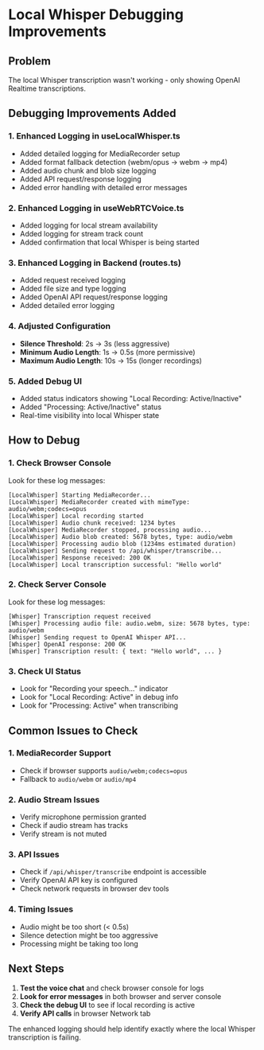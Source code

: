 # Local Whisper Debugging Improvements

## Problem
The local Whisper transcription wasn't working - only showing OpenAI Realtime transcriptions.

## Debugging Improvements Added

### 1. **Enhanced Logging in useLocalWhisper.ts**
- Added detailed logging for MediaRecorder setup
- Added format fallback detection (webm/opus → webm → mp4)
- Added audio chunk and blob size logging
- Added API request/response logging
- Added error handling with detailed error messages

### 2. **Enhanced Logging in useWebRTCVoice.ts**
- Added logging for local stream availability
- Added logging for stream track count
- Added confirmation that local Whisper is being started

### 3. **Enhanced Logging in Backend (routes.ts)**
- Added request received logging
- Added file size and type logging
- Added OpenAI API request/response logging
- Added detailed error logging

### 4. **Adjusted Configuration**
- **Silence Threshold**: 2s → 3s (less aggressive)
- **Minimum Audio Length**: 1s → 0.5s (more permissive)
- **Maximum Audio Length**: 10s → 15s (longer recordings)

### 5. **Added Debug UI**
- Added status indicators showing "Local Recording: Active/Inactive"
- Added "Processing: Active/Inactive" status
- Real-time visibility into local Whisper state

## How to Debug

### 1. **Check Browser Console**
Look for these log messages:
```
[LocalWhisper] Starting MediaRecorder...
[LocalWhisper] MediaRecorder created with mimeType: audio/webm;codecs=opus
[LocalWhisper] Local recording started
[LocalWhisper] Audio chunk received: 1234 bytes
[LocalWhisper] MediaRecorder stopped, processing audio...
[LocalWhisper] Audio blob created: 5678 bytes, type: audio/webm
[LocalWhisper] Processing audio blob (1234ms estimated duration)
[LocalWhisper] Sending request to /api/whisper/transcribe...
[LocalWhisper] Response received: 200 OK
[LocalWhisper] Local transcription successful: "Hello world"
```

### 2. **Check Server Console**
Look for these log messages:
```
[Whisper] Transcription request received
[Whisper] Processing audio file: audio.webm, size: 5678 bytes, type: audio/webm
[Whisper] Sending request to OpenAI Whisper API...
[Whisper] OpenAI response: 200 OK
[Whisper] Transcription result: { text: "Hello world", ... }
```

### 3. **Check UI Status**
- Look for "Recording your speech..." indicator
- Look for "Local Recording: Active" in debug info
- Look for "Processing: Active" when transcribing

## Common Issues to Check

### 1. **MediaRecorder Support**
- Check if browser supports `audio/webm;codecs=opus`
- Fallback to `audio/webm` or `audio/mp4`

### 2. **Audio Stream Issues**
- Verify microphone permission granted
- Check if audio stream has tracks
- Verify stream is not muted

### 3. **API Issues**
- Check if `/api/whisper/transcribe` endpoint is accessible
- Verify OpenAI API key is configured
- Check network requests in browser dev tools

### 4. **Timing Issues**
- Audio might be too short (< 0.5s)
- Silence detection might be too aggressive
- Processing might be taking too long

## Next Steps

1. **Test the voice chat** and check browser console for logs
2. **Look for error messages** in both browser and server console
3. **Check the debug UI** to see if local recording is active
4. **Verify API calls** in browser Network tab

The enhanced logging should help identify exactly where the local Whisper transcription is failing.
